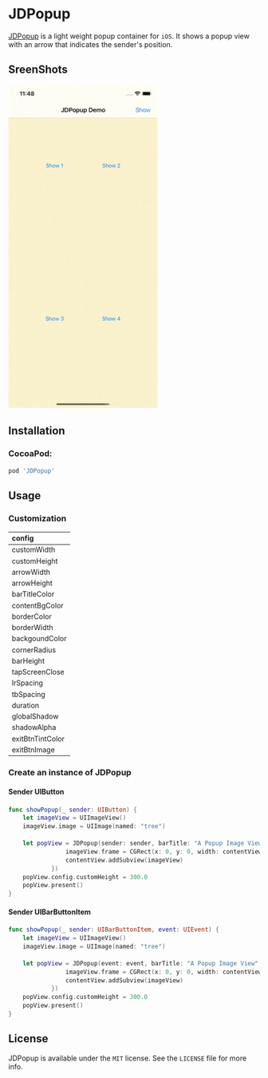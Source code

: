 # JDPopup
[JDPopup](https://github.com/jdleung/JDPopup) is a light weight  popup container for `iOS`. It shows a popup view with an arrow that indicates the sender's position.

## SreenShots

<img src="Screenshots/ss_1.gif" width="300" />

## Installation


### CocoaPod:

```ruby
pod 'JDPopup'
```

## Usage

### Customization


| config |
| :------ |
| customWidth |
| customHeight |
| arrowWidth |
| arrowHeight |
| barTitleColor |
| contentBgColor |
| borderColor |
| borderWidth |
| backgoundColor |
| cornerRadius |
| barHeight |
| tapScreenClose |
| lrSpacing |
| tbSpacing |
| duration |
| globalShadow |
| shadowAlpha |
| exitBtnTintColor |
| exitBtnImage |

### Create an instance of JDPopup

#### Sender UIButton

```swift
func showPopup(_ sender: UIButton) {  
    let imageView = UIImageView()
    imageView.image = UIImage(named: "tree")
  
    let popView = JDPopup(sender: sender, barTitle: "A Popup Image View", contentViewAdapter: { contentView in
                imageView.frame = CGRect(x: 0, y: 0, width: contentView.frame.width, height: contentView.frame.height)
                contentView.addSubview(imageView)
            })
    popView.config.customHeight = 300.0
    popView.present()
}
```

#### Sender UIBarButtonItem

```swift
func showPopup(_ sender: UIBarButtonItem, event: UIEvent) {
    let imageView = UIImageView()
    imageView.image = UIImage(named: "tree")
  
    let popView = JDPopup(event: event, barTitle: "A Popup Image View", contentViewAdapter: { contentView in
                imageView.frame = CGRect(x: 0, y: 0, width: contentView.frame.width, height: contentView.frame.height)
                contentView.addSubview(imageView)
            })
    popView.config.customHeight = 300.0
    popView.present()
}
```



## License

JDPopup is available under the `MIT` license. See the `LICENSE` file for more info.
